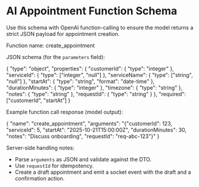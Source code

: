 # AI Appointment Function Schema

Use this schema with OpenAI function-calling to ensure the model returns a strict JSON payload for appointment creation.

Function name: create_appointment

JSON schema (for the `parameters` field):

{
  "type": "object",
  "properties": {
    "customerId": { "type": "integer" },
    "serviceId": { "type": ["integer", "null"] },
    "serviceName": { "type": ["string", "null"] },
    "startAt": { "type": "string", "format": "date-time" },
    "durationMinutes": { "type": "integer" },
    "timezone": { "type": "string" },
    "notes": { "type": "string" },
    "requestId": { "type": "string" }
  },
  "required": ["customerId", "startAt"]
}

Example function call response (model output):

{
  "name": "create_appointment",
  "arguments": "{\"customerId\": 123, \"serviceId\": 5, \"startAt\": \"2025-10-21T15:00:00Z\", \"durationMinutes\": 30, \"notes\": \"Discuss onboarding\", \"requestId\": \"req-abc-123\"}"
}

Server-side handling notes:
- Parse `arguments` as JSON and validate against the DTO.
- Use `requestId` for idempotency.
- Create a draft appointment and emit a socket event with the draft and a confirmation action.
